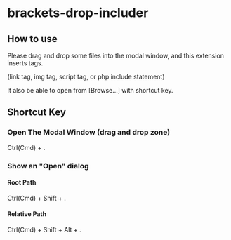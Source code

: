 # brackets-drop-includer

## How to use
Please drag and drop some files into the modal window, and this extension inserts tags.

(link tag, img tag, script tag, or php include statement)

It also be able to open from [Browse...] with shortcut key.

## Shortcut Key
### Open The Modal Window (drag and drop zone)
Ctrl(Cmd) + .

### Show an "Open" dialog
#### Root Path
Ctrl(Cmd) + Shift + .

#### Relative Path
Ctrl(Cmd) + Shift + Alt + .
